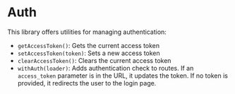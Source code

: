 # Auth

This library offers utilities for managing authentication:

- `getAccessToken()`: Gets the current access token
- `setAccessToken(token)`: Sets a new access token
- `clearAccessToken()`: Clears the current access token
- `withAuth(loader)`: Adds authentication check to routes. If an `access_token` parameter is in the URL, it updates the token. If no token is provided, it redirects the user to the login page.
